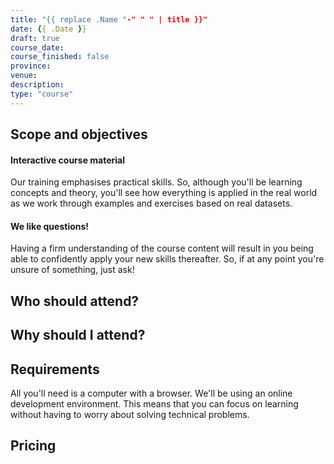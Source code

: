 ```yaml
---
title: "{{ replace .Name "-" " " | title }}"
date: {{ .Date }}
draft: true
course_date:
course_finished: false
province:
venue: 
description: 
type: "course"
---
```


## Scope and objectives

#### Interactive course material

Our training emphasises practical skills. So, although you'll be learning concepts and theory, you'll see how everything is applied in the real world as we work through examples and exercises based on real datasets.

#### We like questions!

Having a firm understanding of the course content will result in you being able to confidently apply your new skills thereafter. So, if at any point you're unsure of something, just ask!

## Who should attend?

## Why should I attend?

## Requirements

All you'll need is a computer with a browser. We'll be using an online development environment. This means that you can focus on learning without having to worry about solving technical problems.

## Pricing

